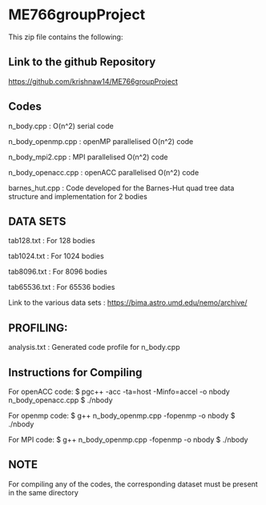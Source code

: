 # ME766groupProject
This zip file contains the following:

## Link to the github Repository
https://github.com/krishnaw14/ME766groupProject

## Codes
n_body.cpp : O(n^2) serial code

n_body_openmp.cpp : openMP parallelised O(n^2) code

n_body_mpi2.cpp : MPI parallelised O(n^2) code

n_body_openacc.cpp : openACC parallelised O(n^2) code

barnes_hut.cpp : Code developed for the Barnes-Hut quad tree data structure and implementation for 2 bodies


## DATA SETS

tab128.txt : For 128 bodies

tab1024.txt : For 1024 bodies

tab8096.txt : For 8096 bodies

tab65536.txt : For 65536 bodies

Link to the various data sets : https://bima.astro.umd.edu/nemo/archive/

## PROFILING:
analysis.txt : Generated code profile for n_body.cpp

## Instructions for Compiling

For openACC code: 
$ pgc++ -acc -ta=host -Minfo=accel -o nbody n_body_openacc.cpp
$ ./nbody

For openmp code: 
$ g++ n_body_openmp.cpp -fopenmp -o nbody
$ ./nbody

For MPI code: 
$ g++ n_body_openmp.cpp -fopenmp -o nbody
$ ./nbody

## NOTE 
For compiling any of the codes, the corresponding dataset must be present in the same directory

